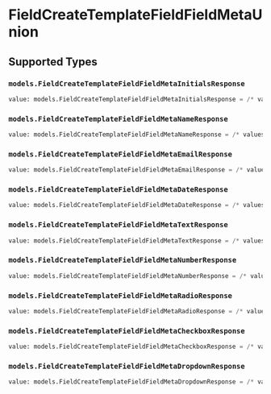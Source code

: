 # FieldCreateTemplateFieldFieldMetaUnion


## Supported Types

### `models.FieldCreateTemplateFieldFieldMetaInitialsResponse`

```python
value: models.FieldCreateTemplateFieldFieldMetaInitialsResponse = /* values here */
```

### `models.FieldCreateTemplateFieldFieldMetaNameResponse`

```python
value: models.FieldCreateTemplateFieldFieldMetaNameResponse = /* values here */
```

### `models.FieldCreateTemplateFieldFieldMetaEmailResponse`

```python
value: models.FieldCreateTemplateFieldFieldMetaEmailResponse = /* values here */
```

### `models.FieldCreateTemplateFieldFieldMetaDateResponse`

```python
value: models.FieldCreateTemplateFieldFieldMetaDateResponse = /* values here */
```

### `models.FieldCreateTemplateFieldFieldMetaTextResponse`

```python
value: models.FieldCreateTemplateFieldFieldMetaTextResponse = /* values here */
```

### `models.FieldCreateTemplateFieldFieldMetaNumberResponse`

```python
value: models.FieldCreateTemplateFieldFieldMetaNumberResponse = /* values here */
```

### `models.FieldCreateTemplateFieldFieldMetaRadioResponse`

```python
value: models.FieldCreateTemplateFieldFieldMetaRadioResponse = /* values here */
```

### `models.FieldCreateTemplateFieldFieldMetaCheckboxResponse`

```python
value: models.FieldCreateTemplateFieldFieldMetaCheckboxResponse = /* values here */
```

### `models.FieldCreateTemplateFieldFieldMetaDropdownResponse`

```python
value: models.FieldCreateTemplateFieldFieldMetaDropdownResponse = /* values here */
```

